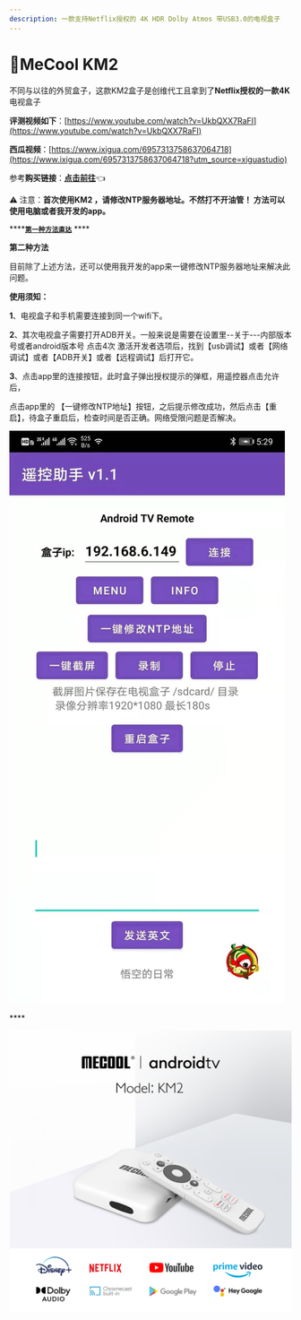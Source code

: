 ```yaml
---
description: 一款支持Netflix授权的 4K HDR Dolby Atmos 带USB3.0的电视盒子
---
```


# 🎈MeCool KM2

不同与以往的外贸盒子，这款KM2盒子是创维代工且拿到了**Netflix授权的一款4K**电视盒子

   **评测视频如下**：[https://www.youtube.com/watch?v=UkbQXX7RaFI](https://www.youtube.com/watch?v=UkbQXX7RaFI)  

   **西瓜视频**：[https://www.ixigua.com/6957313758637064718](https://www.ixigua.com/6957313758637064718?utm_source=xiguastudio)

  参考**购买链接**：[**点击前往**](https://item.taobao.com/item.htm?spm=a1z10.1-c-s.w137644-20102279228.26.2aeb59c3mBqgZn&id=642306462397)👈

 ⚠️ 注意：**首次使用KM2 ，请修改NTP服务器地址。不然打不开油管！  方法可以使用电脑或者我开发的app。**

\*\*\*\*[**`第一种方法直达`**](test/google-tv-xiu-gai-ntp-fu-wu-qi-di-zhi.md)  ****

**第二种方法**

 目前除了上述方法，还可以使用我开发的app来一键修改NTP服务器地址来解决此问题。

 **使用须知：**

**1**、电视盒子和手机需要连接到同一个wifi下。

**2**、其次电视盒子需要打开ADB开关。一般来说是需要在设置里--关于---内部版本号或者android版本号 点击4次 激活开发者选项后，找到【usb调试】或者【网络调试】或者【ADB开关】或者【远程调试】后打开它。

**3**、点击app里的连接按钮，此时盒子弹出授权提示的弹框，用遥控器点击允许后，

  点击app里的 【一键修改NTP地址】按钮，之后提示修改成功，然后点击【重启】，待盒子重启后，检查时间是否正确。网络受限问题是否解决。

![](.gitbook/assets/391621996729_.pic.jpg)

\*\*\*\*

![](.gitbook/assets/image%20%284%29.png)


